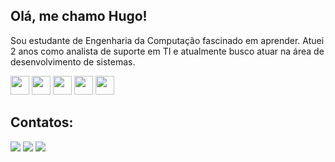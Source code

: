 ## Olá, me chamo Hugo!

Sou estudante de Engenharia da Computação fascinado em aprender. Atuei 2 anos como analista de suporte em TI e atualmente busco atuar na área de desenvolvimento de sistemas.
<br>

<img loading="lazy" src="https://cdn.jsdelivr.net/gh/devicons/devicon/icons/javascript/javascript-original.svg" width="30" height="30" /> <img loading="lazy" src="https://cdn.jsdelivr.net/gh/devicons/devicon/icons/html5/html5-original.svg" width="30" height="30" /> <img loading="lazy" src="https://cdn.jsdelivr.net/gh/devicons/devicon/icons/css3/css3-original.svg" width="30" height="30" />  <img loading="lazy" src="https://cdn.jsdelivr.net/gh/devicons/devicon/icons/linux/linux-original.svg" width="30" height="30" /> <img oading="lazy" src="https://cdn.jsdelivr.net/gh/devicons/devicon/icons/mysql/mysql-original.svg" width="30" height="30" />

## Contatos:

<div>
<a href="https://instagram.com/hugo_ragelli" target="_blank"><img loading="lazy" src="https://img.shields.io/badge/-Instagram-%23E4405F?style=for-the-badge&logo=instagram&logoColor=white" target="_blank"></a>
<a href = "mailto:contato@seu-usuário-aqui"><img loading="lazy" src="https://img.shields.io/badge/Gmail-D14836?style=for-the-badge&logo=gmail&logoColor=white" target="_blank"></a>
<a href="https://www.linkedin.com/in/hugoragelliandrade" target="_blank"><img loading="lazy" src="https://img.shields.io/badge/-LinkedIn-%230077B5?style=for-the-badge&logo=linkedin&logoColor=white" target="_blank"></a>   
</div>

